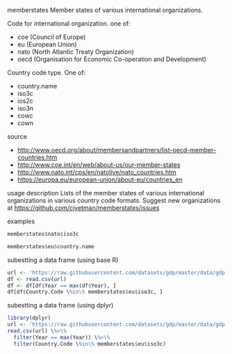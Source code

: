 memberstates
Member states of various international organizations.

Code for international organization. one of:
- coe (Council of Europe)
- eu (European Union)
- nato (North Atlantic Treaty Organization)
- oecd (Organisation for Economic Co-operation and Development)

Country code type. One of:
- country.name
- iso3c
- ios2c
- iso3n
- cowc
- cown

source
- http://www.oecd.org/about/membersandpartners/list-oecd-member-countries.htm
- http://www.coe.int/en/web/about-us/our-member-states
- http://www.nato.int/cps/en/natolive/nato_countries.htm
- https://europa.eu/european-union/about-eu/countries_en

usage
description
Lists of the member states of various international organizations in various
country code formats. Suggest new organizations at
https://github.com/cjyetman/memberstates/issues

examples
```r
memberstates$nato$iso3c
```
```r
memberstates$eu$country.name
```

subestting a data frame (using base R)
```r
url <- 'https://raw.githubusercontent.com/datasets/gdp/master/data/gdp.csv'
df <- read.csv(url)
df <- df[df$Year == max(df$Year), ]
df[df$Country.Code \%in\% memberstates$eu$iso3c, ]
```

subestting a data frame (using dplyr)
```r
library(dplyr)
url <- 'https://raw.githubusercontent.com/datasets/gdp/master/data/gdp.csv'
read.csv(url) \%>\%
  filter(Year == max(Year)) \%>\%
  filter(Country.Code \%in\% memberstates$eu$iso3c)
